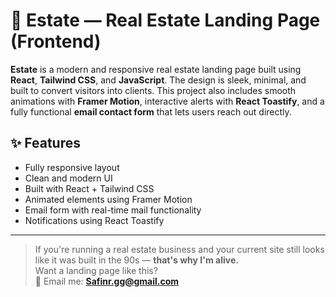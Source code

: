 # 🏡 Estate — Real Estate Landing Page (Frontend)

**Estate** is a modern and responsive real estate landing page built using **React**, **Tailwind CSS**, and **JavaScript**. The design is sleek, minimal, and built to convert visitors into clients. This project also includes smooth animations with **Framer Motion**, interactive alerts with **React Toastify**, and a fully functional **email contact form** that lets users reach out directly.

## ✨ Features
- Fully responsive layout
- Clean and modern UI
- Built with React + Tailwind CSS
- Animated elements using Framer Motion
- Email form with real-time mail functionality
- Notifications using React Toastify

---

> If you're running a real estate business and your current site still looks like it was built in the 90s — **that's why I'm alive.**  
> Want a landing page like this?  
📧 Email me: **Safinr.gg@gmail.com**
